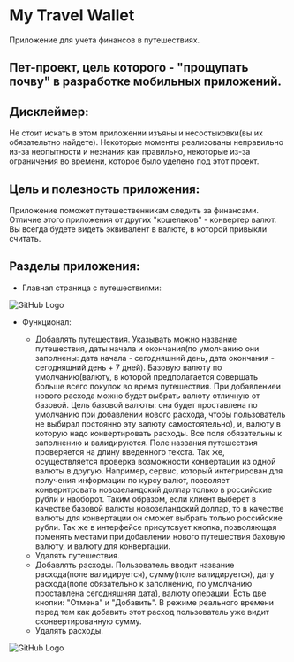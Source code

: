 # My Travel Wallet

Приложение для учета финансов в путешествиях.

## Пет-проект, цель которого - "прощупать почву" в разработке мобильных приложений.

## Дисклеймер:
Не стоит искать в этом приложении изъяны и несостыковки(вы их обязательтно найдете). Некоторые моменты реализованы неправильно из-за неопытности и незнания как правильно, некоторые из-за ограничения во времени, которое было уделено под этот проект.

## Цель и полезность приложения:
Приложение поможет путешественникам следить за финансами. Отличие этого приложения от других "кошельков" - конвертер валют. Вы всегда будете видеть эквивалент в валюте, в которой привыкли считать.

## Разделы приложения:

* Главная страница с путешествиями:

![GitHub Logo](https://downloader.disk.yandex.ru/preview/a213f42ac01e91c92b3986eabaae8d692052407133272c8ba1e9c6be5ebdda40/5e70e90b/DRpIBSzsP51Xp0aILn-4tjl40WubFZ-1hbsWUclWJX6DeVPqy2KkePjdjktcEDAKhV9wsdl8-TWBTxUAPuknRg==?uid=0&filename=home_page.png&disposition=inline&hash=&limit=0&content_type=image%2Fpng&tknv=v2&owner_uid=172518326&size=2048x2048)

  * Функционал:
  
    * Добавлять путешествия.
      Указывать можно название путешествия, даты начала и окончания(по умолчанию они заполнены: дата начала - сегодняшний день, дата окончания - сегодняшний день + 7 дней). Базовую валюту по умолчанию(валюту, в которой предполагается совершать больше всего покупок во время путешествия. При добавлениеи нового расхода можно будет выбрать валюту отличную от базовой. Цель базовой валюты: она будет проставлена по умолчанию при добавлении нового расхода, чтобы пользователь не выбирал постоянно эту валюту самостоятельно), и, валюту в которую надо конвертировать расходы. Все поля обязательны к заполнению и валидируются. Поле названия путешествия проверяется на длину введенного текста. 
Так же, осуществляется проверка возможности конвертации из одной валюты в другую. Например, сервис, который интегрирован для получения информации по курсу валют, позволяет конверитровать новозеландский доллар только в российские рубли и наоборот. Таким образом, если клиент выберет в качестве базовой валюты новозеландский доллар, то в качестве валюты для конвертации он сможет выбрать только российские рубли. Так же в интерфейсе присутсвует кнопка, позволяющая поменять местами при добавлении нового путешествия баховую валюту, и валюту для конвертации.
    * Удалять путешествия.
    * Добавлять расходы.
     Пользователь вводит название расхода(поле валидируется), сумму(поле валидируется), дату расхода(поле обязательно к заполнению, по умолчанию проставлена сегодняшняя дата), валюту операции. Есть две кнопки: "Отмена" и "Добавить". В режиме реального времени перед тем как добавить этот расход пользователь уже видит сконвертированную сумму.
    * Удалять расходы.

![GitHub Logo](https://downloader.disk.yandex.ru/preview/e094bf7913d210a5f078ea17313c8323f7bf3cca37be61edf6981b7616d2d4b4/5e70ecd2/OrOPFgBoFxs1OfdGTsVbzfPAOmKQcINwNpqe3Hv7CpkUCsSwWgbLIjZFMP-G7amQp9ACyMkTYMuEYjz0dzHKGQ==?uid=0&filename=add_new_travel.png&disposition=inline&hash=&limit=0&content_type=image%2Fpng&tknv=v2&owner_uid=172518326&size=2048x2048)

   
